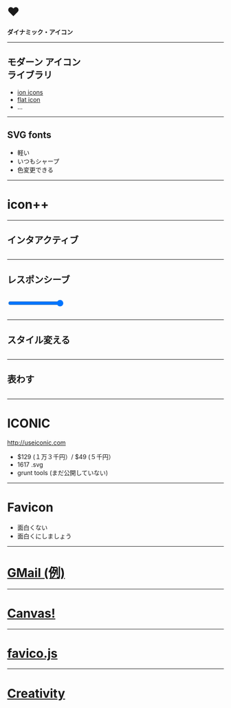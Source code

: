 ♥
=======================

**ダイナミック・アイコン**

- - -

モダーン アイコン<br/>ライブラリ
----

- [ion icons](http://ionicons.com)
- [flat icon](http://www.flaticon.com/iconfont-use/)
- ...

* * *

SVG fonts
---

- 軽い
- いつもシャープ
- 色変更できる

- - -

# icon++

* * *


インタアクティブ
--------------

<div>
    <a href="javascript:alert('welcome');" onmouseover="this.childNodes[0].setState('open');" onmouseout="this.childNodes[0].setState('close');"
    ><img data-src="iconic/svg/smart/envelope.svg" class="iconic"></a>
</div>


* * *

レスポンシーブ
------------


<div class="size-keeper">
    <a href="javascript:alert('sun is shining');">
        <img class="sun-wrapper iconic iconic-size-lg" data-src="iconic/svg/smart/sun.svg">
    </a>
</div>

<p>
    <input type="range" id="sun-control" value="150" min="20" max="150">
</p>

<div class="size-keeper">
    <div class="sun-wrapper">
        <a href="javascript:alert('sun is shining');">
            <img class="iconic iconic-fluid" data-src="iconic/svg/smart/sun.svg">
        </a>
    </div>
</div>

* * *

スタイル変える
------------

<div>
    <a href="javascript:alert('a bar chart of my favorite pies');">
        <img class="iconic" data-src="iconic/svg/smart/bar-chart.svg">
    </a>
</div>


* * *

表わす
---

<p>
    <a href="alert('the time is right!');"><img data-src="iconic/svg/smart/clock.svg" class="iconic"></a>
</p>

- - -


# ICONIC

http://useiconic.com

<ul>
  <li class="fragment">$129 (１万３千円）/ $49 (５千円）</li>
  <li class="fragment">1617 .svg</li>
  <li class="fragment">grunt tools (まだ公開していない)</li>
</ul>

- - - 

# Favicon

<ul>
  <li>面白くない</li>
  <li class="fragment">面白くにしましょう</li>
</ul>

* * *

# [GMail (例)](https://mail.google.com)

* * *

# [Canvas!](http://jsbin.com/xaxeyuxo/4/edit)

* * *

# [favico.js](http://lab.ejci.net/favico.js/)

* * *

# [Creativity](http://littlebigdetails.com/post/9052680257/ia-writer-the-icon-adapts-when-it-is-displayed)
